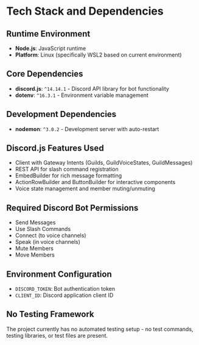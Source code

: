 # Tech Stack and Dependencies

## Runtime Environment
- **Node.js**: JavaScript runtime
- **Platform**: Linux (specifically WSL2 based on current environment)

## Core Dependencies
- **discord.js**: `^14.14.1` - Discord API library for bot functionality
- **dotenv**: `^16.3.1` - Environment variable management

## Development Dependencies
- **nodemon**: `^3.0.2` - Development server with auto-restart

## Discord.js Features Used
- Client with Gateway Intents (Guilds, GuildVoiceStates, GuildMessages)
- REST API for slash command registration
- EmbedBuilder for rich message formatting
- ActionRowBuilder and ButtonBuilder for interactive components
- Voice state management and member muting/unmuting

## Required Discord Bot Permissions
- Send Messages
- Use Slash Commands
- Connect (to voice channels)
- Speak (in voice channels)
- Mute Members
- Move Members

## Environment Configuration
- `DISCORD_TOKEN`: Bot authentication token
- `CLIENT_ID`: Discord application client ID

## No Testing Framework
The project currently has no automated testing setup - no test commands, testing libraries, or test files are present.